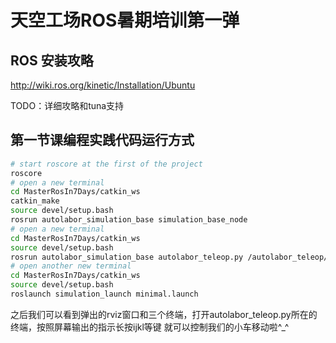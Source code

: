 # 天空工场ROS暑期培训第一弹

## ROS 安装攻略

http://wiki.ros.org/kinetic/Installation/Ubuntu

TODO：详细攻略和tuna支持

## 第一节课编程实践代码运行方式

```bash
# start roscore at the first of the project
roscore
# open a new terminal
cd MasterRosIn7Days/catkin_ws
catkin_make
source devel/setup.bash
rosrun autolabor_simulation_base simulation_base_node
# open a new terminal
cd MasterRosIn7Days/catkin_ws
source devel/setup.bash
rosrun autolabor_simulation_base autolabor_teleop.py /autolabor_teleop/cmd_vel:=/cmd_vel
# open another new terminal
cd MasterRosIn7Days/catkin_ws
source devel/setup.bash
roslaunch simulation_launch minimal.launch
```

之后我们可以看到弹出的rviz窗口和三个终端，打开autolabor_teleop.py所在的终端，按照屏幕输出的指示长按ijkl等键
就可以控制我们的小车移动啦^_^

